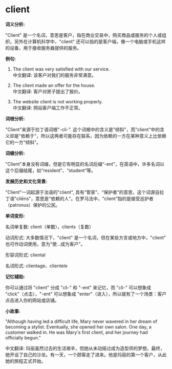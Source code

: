 # client

**词义分析:**

  

"Client" 是一个名词，意思是客户，指在商业交易中，购买商品或服务的个人或组织。另外在计算机科学中，"client" 还可以指的是客户端，像一个电脑或手机这样的设备，用于接收服务器提供的服务。

  

**例句:**

  

1.  The client was very satisfied with our service.  
    中文翻译: 该客户对我们的服务非常满意。
    
      
    
2.  The client made an offer for the house.  
    中文翻译: 客户对房子提出了报价。
    
      
    
3.  The website client is not working properly.  
    中文翻译: 网站客户端工作不正常。
    
      
    

  

**词根分析:**

  

"Client"来源于拉丁语词根"-cli-". 这个词根中的含义是"倾斜"，而"client"中的含义却是"依赖于"，所以这两者可能存在联系，因为依赖的一方在某种意义上比依赖它的一方"倾斜"。

  

**词缀分析:**

  

"Client"本身没有词缀，但是它有明显的名词后缀“-ent”，在英语中，许多名词以这个后缀结尾，如“resident”、“student”等。

  

**发展历史和文化背景:**

  

"Client"一词起源于法语的"client", 具有“管家”、“保护者”的意思，这个词源自拉丁语"cliēns"，意思是"依赖的人"。在罗马法中，“client”指的是接受巡护者（patronus）保护的公民。

  

**单词变形:**

  

名词单复数: client（单数），clients（复数）

  

动词形式: 大多数情况下，"client" 是一个名词，但在某些方言或地方中，"client" 也可作动词使用，意为"使...成为客户"。

  

形容词形式: cliental

  

名词形式: clientage、clientele

  

**记忆辅助:**

  

你可以通过将 "client" 分成 "cli-" 和 "-ent" 来记忆，而 "cli-" 可以想象成 "click"（点击），"-ent" 可以想象成 "enter"（进入），所以就有了一个场景：客户点击进入你的网站或店铺。

  

**小故事:**

  

"Although having led a difficult life, Mary never wavered in her dream of becoming a stylist. Eventually, she opened her own salon. One day, a customer walked in. He was Mary's first client, and her journey had officially begun."

  

中文翻译: 玛丽虽然过去的生活艰辛，但她从未动摇过成为造型师的梦想。最终，她开设了自己的沙龙。有一天，一个顾客走了进来。他是玛丽的第一个客户，从此她的旅程正式开始。
